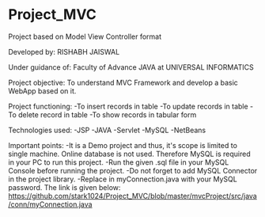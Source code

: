 # Project_MVC
Project based on Model View Controller format

Developed by:
  RISHABH JAISWAL

Under guidance of:
  Faculty of Advance JAVA at UNIVERSAL INFORMATICS

Project objective:
  To understand MVC Framework and develop a basic WebApp based on it.
  
Project functioning:
  -To insert records in table
  -To update records in table
  -To delete record in table
  -To show records in tabular form
  
Technologies used:
  -JSP
  -JAVA
  -Servlet
  -MySQL
  -NetBeans
  
Important points:
  -It is a Demo project and thus, it's scope is limited to single machine. Online database is not used.
   Therefore MySQL is required in your PC to run this project.
  -Run the given .sql file in your MySQL Console before running the project.
  -Do not forget to add MySQL Connector in the project library.
  -Replace <YOUR MYSQL PASSWORD> in myConnection.java with your MySQL password. The link is given below:
    https://github.com/stark1024/Project_MVC/blob/master/mvcProject/src/java/conn/myConnection.java
